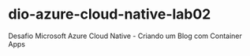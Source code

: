 # dio-azure-cloud-native-lab02
Desafio Microsoft Azure Cloud Native - Criando um Blog com Container Apps
